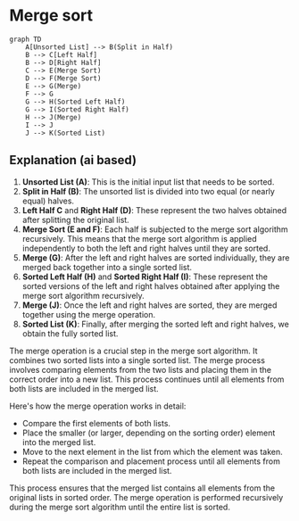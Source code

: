 # Merge sort

```mermaid
graph TD
    A[Unsorted List] --> B(Split in Half)
    B --> C[Left Half]
    B --> D[Right Half]
    C --> E(Merge Sort)
    D --> F(Merge Sort)
    E --> G(Merge)
    F --> G
    G --> H(Sorted Left Half)
    G --> I(Sorted Right Half)
    H --> J(Merge)
    I --> J
    J --> K(Sorted List)
```

## Explanation (ai based)

1. **Unsorted List (A)**: This is the initial input list that needs to be
   sorted.
2. **Split in Half (B)**: The unsorted list is divided into two equal (or nearly
   equal) halves.
3. **Left Half C** and **Right Half (D)**: These represent the two halves
   obtained after splitting the original list.
4. **Merge Sort (E and F)**: Each half is subjected to the merge sort algorithm
   recursively. This means that the merge sort algorithm is applied
   independently to both the left and right halves until they are sorted.
5. **Merge (G)**: After the left and right halves are sorted individually, they
   are merged back together into a single sorted list.
6. **Sorted Left Half (H)** and **Sorted Right Half (I)**: These represent the
   sorted versions of the left and right halves obtained after applying the
   merge sort algorithm recursively.
7. **Merge (J)**: Once the left and right halves are sorted, they are merged
   together using the merge operation.
8. **Sorted List (K)**: Finally, after merging the sorted left and right halves,
   we obtain the fully sorted list.

The merge operation is a crucial step in the merge sort algorithm. It combines
two sorted lists into a single sorted list. The merge process involves comparing
elements from the two lists and placing them in the correct order into a new
list. This process continues until all elements from both lists are included in
the merged list.

Here's how the merge operation works in detail:

- Compare the first elements of both lists.
- Place the smaller (or larger, depending on the sorting order) element into the
  merged list.
- Move to the next element in the list from which the element was taken.
- Repeat the comparison and placement process until all elements from both lists
  are included in the merged list.

This process ensures that the merged list contains all elements from the
original lists in sorted order. The merge operation is performed recursively
during the merge sort algorithm until the entire list is sorted.
